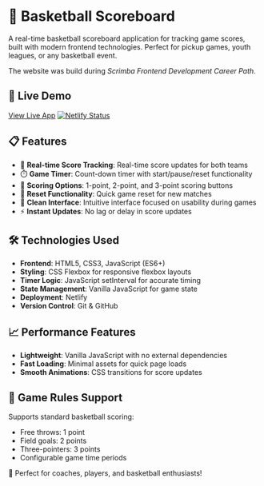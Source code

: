 # 🏀 Basketball Scoreboard

A real-time basketball scoreboard application for tracking game scores, built with modern frontend technologies. Perfect for pickup games, youth leagues, or any basketball event.

The website was build during *Scrimba Frontend Development Career Path*.

## 🚀 Live Demo

[View Live App](https://basketball-scor.netlify.app/)
[![Netlify Status](https://api.netlify.com/api/v1/badges/9c6723c0-275c-4b92-868f-d68786860daf/deploy-status)](https://app.netlify.com/projects/basketball-scor/deploys)

## 📋 Features

- 🏀 **Real-time Score Tracking**: Real-time score updates for both teams
- ⏱️ **Game Timer**: Count-down timer with start/pause/reset functionality
- 🔢 **Scoring Options**: 1-point, 2-point, and 3-point scoring buttons
- 🔄 **Reset Functionality**: Quick game reset for new matches
- 🎨 **Clean Interface**: Intuitive interface focused on usability during games
- ⚡ **Instant Updates**: No lag or delay in score updates


## 🛠️ Technologies Used

- **Frontend**: HTML5, CSS3, JavaScript (ES6+)
- **Styling**: CSS Flexbox for responsive flexbox layouts
- **Timer Logic**: JavaScript setInterval for accurate timing
- **State Management**: Vanilla JavaScript for game state
- **Deployment**: Netlify
- **Version Control**: Git & GitHub

## 📈 Performance Features

- **Lightweight**: Vanilla JavaScript with no external dependencies
- **Fast Loading**: Minimal assets for quick page loads
- **Smooth Animations**: CSS transitions for score updates

## 🏀 Game Rules Support

Supports standard basketball scoring:
- Free throws: 1 point
- Field goals: 2 points  
- Three-pointers: 3 points
- Configurable game time periods

🏀 Perfect for coaches, players, and basketball enthusiasts!

